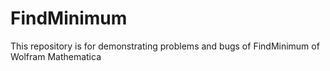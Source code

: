 # FindMinimum
This repository is for demonstrating problems and bugs of FindMinimum of Wolfram Mathematica
